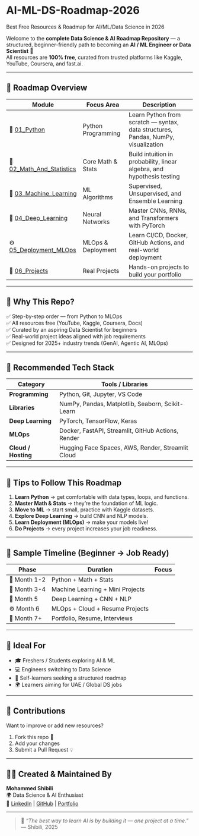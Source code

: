 # AI-ML-DS-Roadmap-2026
Best Free Resources & Roadmap for AI/ML/Data Science in 2026

Welcome to the **complete Data Science & AI Roadmap Repository** — a structured, beginner-friendly path to becoming an **AI / ML Engineer or Data Scientist** 🚀  
All resources are **100% free**, curated from trusted platforms like Kaggle, YouTube, Coursera, and fast.ai.

---

## 🧭 Roadmap Overview

| Module | Focus Area | Description |
|--------|-------------|--------------|
| 🐍 [01_Python](./01_Python/Free_Resources.md) | Python Programming | Learn Python from scratch — syntax, data structures, Pandas, NumPy, visualization |
| 📘 [02_Math_And_Statistics](./02_Math_And_Statistics/Maths.md) | Core Math & Stats | Build intuition in probability, linear algebra, and hypothesis testing |
| 🤖 [03_Machine_Learning](./03_Machine_Learning/Algorithms.md) | ML Algorithms | Supervised, Unsupervised, and Ensemble Learning |
| 🧠 [04_Deep_Learning](./04_Deep_Learning/PyTorch_Basics.md) | Neural Networks | Master CNNs, RNNs, and Transformers with PyTorch |
| ⚙️ [05_Deployment_MLOps](./05_Deployment_MLOps/Deployment.md) | MLOps & Deployment | Learn CI/CD, Docker, GitHub Actions, and real-world deployment |
| 🚀 [06_Projects](./06_Projects/Beginner_Projects.md) | Real Projects | Hands-on projects to build your portfolio |

---

## 🎯 Why This Repo?

✅ Step-by-step order — from Python to MLOps  
✅ All resources free (YouTube, Kaggle, Coursera, Docs)  
✅ Curated by an aspiring Data Scientist for beginners  
✅ Real-world project ideas aligned with job requirements  
✅ Designed for 2025+ industry trends (GenAI, Agentic AI, MLOps)

---

## 🧩 Recommended Tech Stack

| Category | Tools / Libraries |
|-----------|------------------|
| **Programming** | Python, Git, Jupyter, VS Code |
| **Libraries** | NumPy, Pandas, Matplotlib, Seaborn, Scikit-Learn |
| **Deep Learning** | PyTorch, TensorFlow, Keras |
| **MLOps** | Docker, FastAPI, Streamlit, GitHub Actions, Render |
| **Cloud / Hosting** | Hugging Face Spaces, AWS, Render, Streamlit Cloud |

---

## 🧠 Tips to Follow This Roadmap

1. **Learn Python** → get comfortable with data types, loops, and functions.  
2. **Master Math & Stats** → they’re the foundation of ML logic.  
3. **Move to ML** → start small, practice with Kaggle datasets.  
4. **Explore Deep Learning** → build CNN and NLP models.  
5. **Learn Deployment (MLOps)** → make your models live!  
6. **Do Projects** → every project increases your job readiness.  

---

## 🧮 Sample Timeline (Beginner → Job Ready)

| Phase | Duration | Focus |
|-------|-----------|-------|
| 📘 Month 1-2 | Python + Math + Stats |
| 🤖 Month 3-4 | Machine Learning + Mini Projects |
| 🧠 Month 5 | Deep Learning + CNN + NLP |
| ⚙️ Month 6 | MLOps + Cloud + Resume Projects |
| 🚀 Month 7+ | Portfolio, Resume, Interviews |

---

## 💼 Ideal For

- 🎓 Freshers / Students exploring AI & ML  
- 💻 Engineers switching to Data Science  
- 🧠 Self-learners seeking a structured roadmap  
- 🌍 Learners aiming for UAE / Global DS jobs  

---

## 🤝 Contributions

Want to improve or add new resources?  
1. Fork this repo 🍴  
2. Add your changes  
3. Submit a Pull Request 💡  

---

## 🧑‍💻 Created & Maintained By

**Mohammed Shibili**  
🌍 Data Science & AI Enthusiast  
🔗 [LinkedIn](https://www.linkedin.com/in/mohammedashraf) | [GitHub](https://github.com/ashrafashru007) | [Portfolio](https://ashru007.pythonanywhere.com)

---

> 📘 *“The best way to learn AI is by building it — one project at a time.”*  
> — Shibili, 2025

